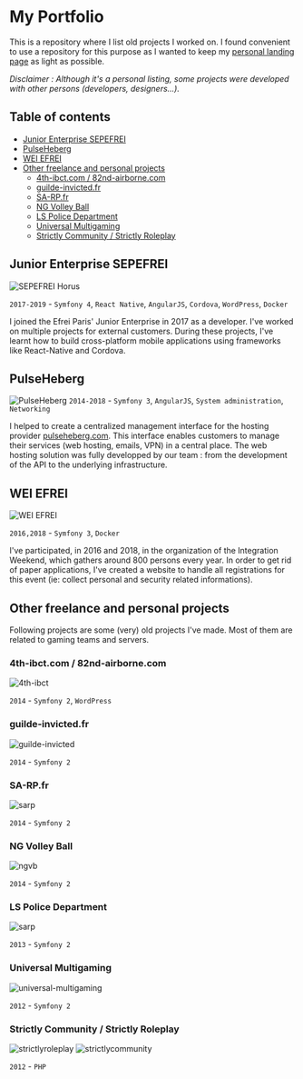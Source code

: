 # My Portfolio

This is a repository where I list old projects I worked on.
I found convenient to use a repository for this purpose as I wanted to keep my [personal landing page](https://tcardonne.fr) as light as possible.

_Disclaimer : Although it's a personal listing, some projects were developed with other persons (developers, designers...)._

## Table of contents

* [Junior Enterprise SEPEFREI](#Junior-Enterprise-SEPEFREI)
* [PulseHeberg](#pulseheberg)
* [WEI EFREI](#wei-efrei)
* [Other freelance and personal projects](#other-freelance-and-personal-projects)
    * [4th-ibct.com / 82nd-airborne.com](#4th-ibctcom--82nd-airbornecom)
    * [guilde-invicted.fr](##guilde-invictedfr)
    * [SA-RP.fr](#sa-rpfr)
    * [NG Volley Ball](#ng-volley-ball)
    * [LS Police Department](#ls-police-department)
    * [Universal Multigaming](#universal-multigaming)
    * [Strictly Community / Strictly Roleplay](#strictly-community--strictly-roleplay)

## Junior Enterprise SEPEFREI

![SEPEFREI Horus](img/sepefrei.png)

`2017-2019` - `Symfony 4`, `React Native`, `AngularJS`, `Cordova`, `WordPress`, `Docker`

I joined the Efrei Paris' Junior Enterprise in 2017 as a developer. I've worked on multiple projects for external customers.
During these projects, I've learnt how to build cross-platform mobile applications using frameworks like React-Native and Cordova.

## PulseHeberg

![PulseHeberg](img/pulseheberg_b.png)
`2014-2018` - `Symfony 3`, `AngularJS`, `System administration`, `Networking`

I helped to create a centralized management interface for the hosting provider [pulseheberg.com](https://pulseheberg.com).
This interface enables customers to manage their services (web hosting, emails, VPN) in a central place.
The web hosting solution was fully developped by our team : from the development of the API to the underlying infrastructure.

## WEI EFREI
![WEI EFREI](img/wei-efrei.png)

`2016,2018` - `Symfony 3`, `Docker`

I've participated, in 2016 and 2018, in the organization of the Integration Weekend, which gathers around 800 persons every year. In order to get rid of paper applications, I've created a website to handle all registrations for this event (ie: collect personal and security related informations).

## Other freelance and personal projects

Following projects are some (very) old projects I've made. Most of them are related to gaming teams and servers.

### 4th-ibct.com / 82nd-airborne.com
![4th-ibct](img/4th-ibct.jpg)

`2014` - `Symfony 2`, `WordPress`

### guilde-invicted.fr
![guilde-invicted](img/guilde-invicted.jpg)

`2014` - `Symfony 2`

### SA-RP.fr
![sarp](img/sarp.jpg)

`2014` - `Symfony 2`

### NG Volley Ball
![ngvb](img/ngvb.jpg)

`2014` - `Symfony 2`

### LS Police Department
![sarp](img/lspd.jpg)

`2013` - `Symfony 2`

### Universal Multigaming
![universal-multigaming](img/universal.jpg)

`2012` - `Symfony 2`

### Strictly Community / Strictly Roleplay
![strictlyroleplay](img/strictlyroleplay.jpg)
![strictlycommunity](img/strictlycommunity.jpg)

`2012` - `PHP`